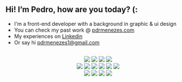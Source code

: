 ## Hi! I’m Pedro, how are you today? (:
- I'm a front-end developer with a background in graphic & ui design
- You can check my past work @ <a href="https://www.pdrmenezes.com">pdrmenezes.com</a>
- My experiences on <a href="https://www.linkedin.com/in/pdrmenezes/">Linkedin</a>
- Or say hi pdrmenezes1@gmail.com

##

<div align="center">
  <img src="https://img.shields.io/badge/HTML-323330?style=for-the-badge&logo=html5&logoColor=E34F26"/>
  <img src="https://img.shields.io/badge/CSS-323330?&style=for-the-badge&logo=css3&logoColor=1572B6"/>
  <img src="https://img.shields.io/badge/JavaScript-323330?style=for-the-badge&logo=javascript&logoColor=F7DF1E"/>
  <img src="https://img.shields.io/badge/TypeScript-323330?style=for-the-badge&logo=typescript&logoColor=007ACC"/>
  </br>
  <img src="https://img.shields.io/badge/React-323330?style=for-the-badge&logo=react&logoColor=61DAFB"/>
  <img src="https://img.shields.io/badge/Next.js-323330?style=for-the-badge&logo=nextdotjs&logoColor=white"/>
  <img src="https://img.shields.io/badge/Redux-323330?style=for-the-badge&logo=redux&logoColor=764abc"/>
  <img src="https://img.shields.io/badge/MongoDB-323330?style=for-the-badge&logo=mongodb&logoColor=4EA94B"/>
  <img src="https://img.shields.io/badge/MySQL-323330?style=for-the-badge&logo=mysql&logoColor=white"/>
  <img src="https://img.shields.io/badge/Node.js-323330?style=for-the-badge&logo=node.js&logoColor=43853D"/>
  </br>    
  <img src="https://img.shields.io/badge/Tailwind_CSS-323330?style=for-the-badge&logo=tailwind-css&logoColor=38B2AC"/>
  <img src="https://img.shields.io/badge/Material--UI-323330?style=for-the-badge&logo=mui&logoColor=0081CB"/>
  <img src="https://img.shields.io/badge/styled--components-323330?style=for-the-badge&logo=styled-components&logoColor=DB7093"/>
  <img src="https://img.shields.io/badge/Jest-323330?style=for-the-badge&logo=Jest&logoColor=c21325"/>
</div>
